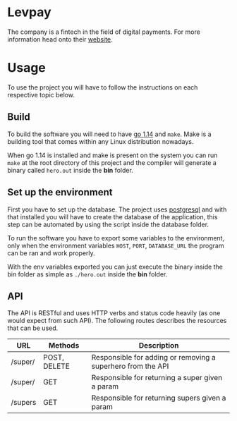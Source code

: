 # Levpay

The company is a fintech in the field of digital payments. For more information
head onto their [website](https://levpay.com/https://levpay.com/).

# Usage

To use the project you will have to follow the instructions on each respective
topic below.

## Build

To build the software you will need to have [go 1.14](https://golang.org) and
`make`. Make is a building tool that comes within any Linux distribution
nowadays.

When go 1.14 is installed and make is present on the system you can run `make`
at the root directory of this project and the compiler will generate a binary
called `hero.out` inside the **bin** folder.

## Set up the environment

First you have to set up the database. The project uses
[postgresql](https://postgresql.org/) and with that installed you will have to
create the database of the application, this step can be automated by using the
script inside the database folder.

To run the software you have to export some variables to the environment, only
when the environment variables `HOST`, `PORT`, `DATABASE_URL` the program can be
ran and work properly.

With the env variables exported you can just execute the binary inside the bin
folder as simple as `./hero.out` inside the **bin** folder.

## API

The API is RESTful and uses HTTP verbs and status code heavily (as one would
expect from such API). The following routes describes the resources that can be
used.

|   URL   |   Methods    |                       Description                           |
|---------|--------------|-------------------------------------------------------------|
| /super/ | POST, DELETE | Responsible for adding or removing a superhero from the API |
| /super/ | GET          | Responsible for returning a super given a param             |
| /supers | GET          | Responsible for returning supers given a param              |

